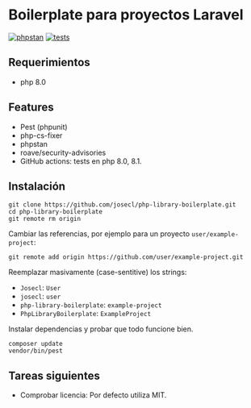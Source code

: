 # Boilerplate para proyectos Laravel

[![phpstan](https://github.com/josecl/php-library-boilerplate/actions/workflows/phpstan.yml/badge.svg)](https://github.com/josecl/php-library-boilerplate/actions/workflows/phpstan.yml)
[![tests](https://github.com/josecl/php-library-boilerplate/actions/workflows/tests.yml/badge.svg)](https://github.com/josecl/php-library-boilerplate/actions/workflows/tests.yml)

## Requerimientos

- php 8.0

## Features

- Pest (phpunit)
- php-cs-fixer
- phpstan
- roave/security-advisories
- GitHub actions: tests en php 8.0, 8.1. 

## Instalación

```shell
git clone https://github.com/josecl/php-library-boilerplate.git
cd php-library-boilerplate
git remote rm origin
```

Cambiar las referencias, por ejemplo para un proyecto `user/example-project`:

```shell
git remote add origin https://github.com/user/example-project.git
```

Reemplazar masivamente (case-sentitive) los strings:

- `Josecl`: `User`
- `josecl`: `user`
- `php-library-boilerplate`: `example-project`
- `PhpLibraryBoilerplate`: `ExampleProject`

Instalar dependencias y probar que todo funcione bien.

```shell
composer update
vendor/bin/pest
```


## Tareas siguientes

- Comprobar licencia: Por defecto utiliza MIT.
